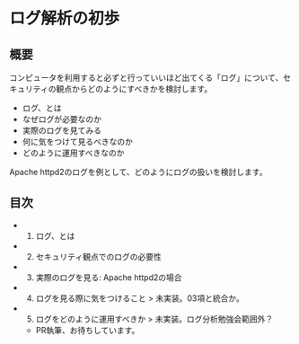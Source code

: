 # ログ解析の初歩

## 概要

コンピュータを利用すると必ずと行っていいほど出てくる「ログ」について、セキュリティの観点からどのようにすべきかを検討します。

- ログ、とは
- なぜログが必要なのか
- 実際のログを見てみる
- 何に気をつけて見るべきなのか
- どのように運用すべきなのか

Apache httpd2のログを例として、どのようにログの扱いを検討します。


## 目次

- 01. ログ、とは
- 02. セキュリティ観点でのログの必要性
- 03. 実際のログを見る: Apache httpd2の場合
- 04. ログを見る際に気をつけること > 未実装。03項と統合か。
- 05. ログをどのように運用すべきか > 未実装。ログ分析勉強会範囲外？
  - PR執筆、お待ちしています。
